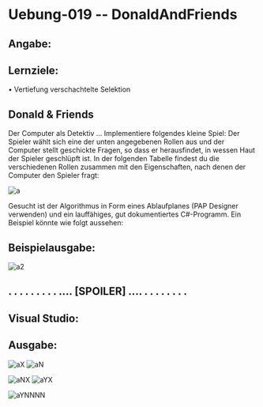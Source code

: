 # Uebung-019  --  DonaldAndFriends

## Angabe:
## Lernziele:
  • Vertiefung verschachtelte Selektion

## Donald & Friends

Der Computer als Detektiv …
Implementiere folgendes kleine Spiel: Der Spieler wählt sich eine der unten angegebenen Rollen aus und der Computer stellt geschickte Fragen,
so dass er herausfindet, in wessen Haut der Spieler geschlüpft ist.
In der folgenden Tabelle findest du die verschiedenen Rollen zusammen mit den Eigenschaften,
nach denen der Computer den Spieler fragt:

![a](https://github.com/IxI-Enki/Uebung-019/assets/138018029/d6802b9a-49d9-46e6-899f-c4e0bad0deac)

Gesucht ist der Algorithmus in Form eines Ablaufplanes (PAP Designer verwenden) und
ein lauffähiges, gut dokumentiertes C#-Programm.
Ein Beispiel könnte wie folgt aussehen:

## Beispielausgabe:
![a2](https://github.com/IxI-Enki/Uebung-019/assets/138018029/f18a83a9-f333-4ecf-9171-4f14b2d21d26)


## . . . . . . . . . .... [SPOILER] .... . . . . . . . . 

## Visual Studio:  

## Ausgabe:  
![aX](https://github.com/IxI-Enki/Uebung-019/assets/138018029/b7f21894-db73-4633-abb3-2d530c04a352)
![aN](https://github.com/IxI-Enki/Uebung-019/assets/138018029/3dc175ce-0bd7-4241-b363-a5943eaf83c1)  

![aNX](https://github.com/IxI-Enki/Uebung-019/assets/138018029/a6b97757-2f97-4e75-85f0-8f80f02af9e0)
![aYX](https://github.com/IxI-Enki/Uebung-019/assets/138018029/fb783b2c-0a1a-4073-8c60-f425b76a2cd1)  
  

![aYNNNN](https://github.com/IxI-Enki/Uebung-019/assets/138018029/5355fe40-61d7-488c-be7c-535f06d90655)  




